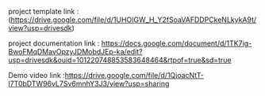 project template link :(https://drive.google.com/file/d/1UHOIGW_H_Y2fSoaVAFDDPCkeNLkykA9t/view?usp=drivesdk)


project documentation link : https://docs.google.com/document/d/1TK7ig-BwoFMqDMavOpzyJDMobdJEp-ka/edit?usp=drivesdk&ouid=101220748853583648464&rtpof=true&sd=true


Demo video link :https://drive.google.com/file/d/1QioacNtT-l7T0bDTW96vL7Sv6mnhY3J3/view?usp=sharing 
